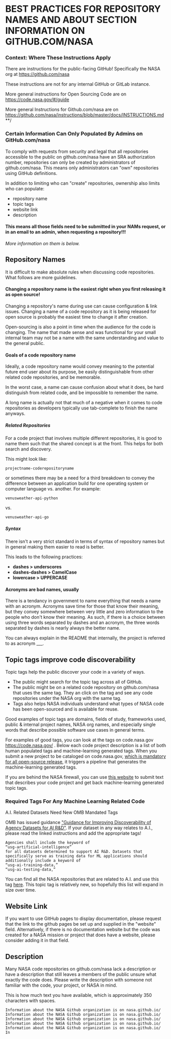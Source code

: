 # BEST PRACTICES FOR REPOSITORY NAMES AND ABOUT SECTION INFORMATION ON GITHUB.COM/NASA
### Context: Where These Instructions Apply

There are instructions for the public-facing GitHub! Specifically the NASA org at https://github.com/nasa

These instructions are not for any internal GitHub or GitLab instance. 

More general instructions for Open Sourcing Code are on <a href="https://code.nasa.gov/#/guide">https://code.nasa.gov/#/guide</a>

More general Instructions for Github.com/nasa are on <a href="https://github.com/nasa/instructions/blob/master/docs/INSTRUCTIONS.md">https://github.com/nasa/instructions/blob/master/docs/INSTRUCTIONS.md</a>
**/

### Certain Information Can Only Populated By Admins on GitHub.com/nasa

To comply with requests from security and legal that all repositories accessible to the public on github.com/nasa have an SRA authorization number, repositories can only be created by administrators of github.com/nasa. This means only administrators can "own" repositories using GitHub definitions. 

In addition to limiting who can "create" repositories, ownership also limits who can populate:
- repository name
- topic tags
- website link 
- description

#### This means all those fields need to be submitted in your NAMs request, or in an email to an admin, when requesting a repository!!!

<i>More information on them is below.</i>

## Repository Names
It is difficult to make absolute rules when discussing code repositories. What follows are more guidelines.

#### Changing a repository name is the easiest right when you first releasing it as open source! 
Changing a repository's name during use can cause configuration & link issues. Changing a name of a code repository as it is being released for open source is probably the easiest time to change it after creation. 

Open-sourcing is also a point in time when the audience for the code is changing. The name that made sense and was functional for your small internal team may not be a name with the same understanding and value to the general public.

#### Goals of a code repository name
Ideally, a code repository name would convey meaning to the potential future end user about its purpose, be easily distinguishable from other related code repositories, and be memorable. 

In the worst case, a name can cause confusion about what it does, be hard distinguish from related code, and be impossible to remember the name. 

A long name is actually not that much of a negative when it comes to code repositories as developers typically use tab-complete to finish the name anyways.

##### Related Repositories
For a code project that involves multiple different repositories, it is good to name them such that the shared concept is at the front. This helps for both search and discovery. 

This might look like:
``` 
projectname-coderepositoryname
```
or sometimes there may be a need for a third breakdown to convey the difference between an application build for one operating system or computer language vs. another. For example:
``` 
venusweather-api-python
```
vs.
``` 
venusweather-api-go
```
##### Syntax 
There isn't a very strict standard in terms of syntax of repository names but in general making them easier to read is better. 

This leads to the following practices:
- <b>dashes > underscores </b>
- <b>dashes-dashes > CamelCase </b>
- <b>lowercase > UPPERCASE</b>

#### Acronyms are bad names, usually
There is a tendancy in government to name everything that needs a name with an acronym. Acronyms save time for those that know their meaning, but they convey somewhere between very little and zero information to the people who don't know their meaning. As such, if there is a choice between using three words separated by dashes and an acronym, the three words separated by dashes is nearly always the better name. 

You can always explain in the README that internally, the project is referred to as acronym ___. 


## Topic tags improve code discoverability
Topic tags help the public discover your code in a variety of ways. 
- The public might search for the topic tag across all of GitHub. 
- The public might be on a related code repository on github.com/nasa that uses the same tag. They an click on the tag and see any code repositories under the NASA org with the same tag. 
- Tags also helps NASA individuals understand what types of NASA code has been open-sourced and is available for reuse.

Good examples of topic tags are domains, fields of study, frameworks used, public & internal project names, NASA org names, and especially single words that describe possible software use cases in general terms.

For examples of good tags, you can look at the tags on code.nasa.gov https://code.nasa.gov/ . Below each code project description is a list of both human populated tags and machine-learning generated tags. When you submit a new project to be cataloged on code.nasa.gov, <a href="https://code.nasa.gov/#/guide">which is mandatory for all open-source release</a>, it triggers a pipeline that generates the machine-learning generated tags.

If you are behind the NASA firewall, you can use <a href="https://compute.analytics.nasa.gov/">this website</a> to submit text that describes your code project and get back machine-learning generated topic tags. 

### Required Tags For Any Machine Learning Related Code
A.I. Related Datasets Need New OMB Mandated Tags

OMB has issued guidance <a href="https://code.gov/assets/data/ai_inventory-guidance.pdf">"Guidance for Improving Discoverability of Agency Datasets for AI R&D"</a>. If your dataset in any way relates to A.I., please read the linked instructions and add the appropriate tags!
```
Agencies shall include the keyword of 
“usg-artificial-intelligence” 
for all datasets determined to support AI R&D. Datasets that specifically serve as training data for ML applications should additionally include a keyword of 
“usg-ai-training-data,”
“usg-ai-testing-data,”
```
You can find all the NASA repositories that are related to A.I. and use this tag <a href="https://github.com/orgs/nasa/repositories?language=&q=usg-artificial-intelligence&sort=&type=">here</a>. This topic tag is relatively new, so hopefully this list will expand in size over time.

## Website Link
If you want to use GitHub pages to display documentation, please request that the link to the github pages be set up and supplied in the "website" field. Alternatively, if there is no documentation website but the code was created for a NASA mission or project that does have a website, please consider adding it in that field. 

## Description
Many NASA code repositories on github.com/nasa lack a description or have a description that still leaves a members of the public unsure what exactly the code does. Please write the description with someone not familiar with the code, your project, or NASA in mind. 

This is how much text you have available, which is approximately 350 characters with spaces. 
```
Information about the NASA Github organization is on nasa.github.io/ Information about the NASA Github organization is on nasa.github.io/ Information about the NASA Github organization is on nasa.github.io/ Information about the NASA Github organization is on nasa.github.io/ Information about the NASA Github organization is on nasa.github.io/ In
```

